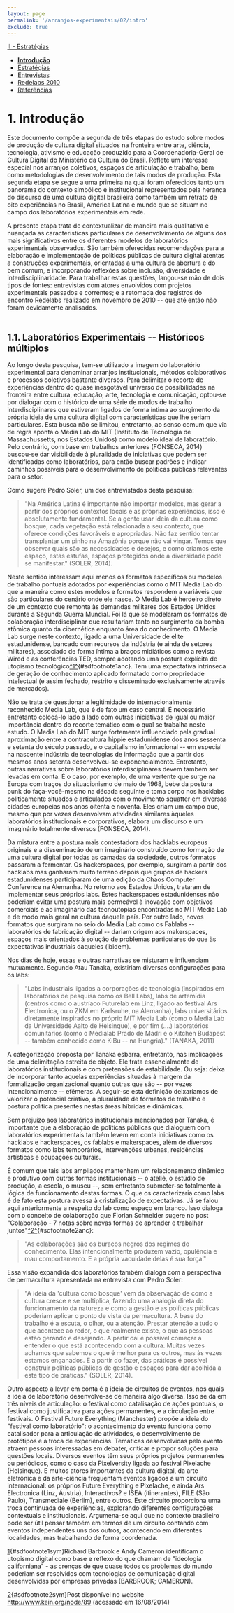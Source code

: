 ```yaml
---
layout: page
permalink: '/arranjos-experimentais/02/intro'
exclude: true
---
```


[II - Estratégias](/arranjos-experimentais/02)
- **[Introdução](/arranjos-experimentais/02/intro)**
- [Estratégias](/arranjos-experimentais/02/estrategias)
- [Entrevistas](/arranjos-experimentais/02/entrevistas)
- [Redelabs 2010](/arranjos-experimentais/02/redelabs-2010)
- [Referências](/arranjos-experimentais/02/referencias)

# 1. Introdução


Este documento compõe a segunda de três etapas do estudo sobre modos de
produção de cultura digital situados na fronteira entre arte, ciência,
tecnologia, ativismo e educação produzido para a Coordenadoria-Geral de
Cultura Digital do Ministério da Cultura do Brasil. Reflete um interesse
especial nos arranjos coletivos, espaços de articulação e trabalho, bem
como metodologias de desenvolvimento de tais modos de produção. Esta
segunda etapa se segue a uma primeira na qual foram oferecidos tanto um
panorama do contexto simbólico e institucional representados pela
herança do discurso de uma cultura digital brasileira como também um
retrato de oito experiências no Brasil, América Latina e mundo que se
situam no campo dos laboratórios experimentais em rede.

A presente etapa trata de contextualizar de maneira mais qualitativa e
nuançada as características particulares de desenvolvimento de alguns
dos mais significativos entre os diferentes modelos de laboratórios
experimentais observados. São também oferecidas recomendações para a
elaboração e implementação de políticas públicas de cultura digital
atentas a construções experimentais, orientadas a uma cultura de
abertura e do bem comum, e incorporando reflexões sobre inclusão,
diversidade e interdisciplinaridade. Para trabalhar estas questões,
lançou-se mão de dois tipos de fontes: entrevistas com atores envolvidos
com projetos experimentais passados e correntes; e a retomada dos
registros do encontro Redelabs realizado em novembro de 2010 -- que até
então não foram devidamente analisados.\
 

1.1. Laboratórios Experimentais -- Históricos múltiplos
-------------------------------------------------------

Ao longo desta pesquisa, tem-se utilizado a imagem do laboratório
experimental para denominar arranjos institucionais, métodos
colaborativos e processos coletivos bastante diversos. Para delimitar o
recorte de experiências dentro do quase inesgotável universo de
possibilidades na fronteira entre cultura, educação, arte, tecnologia e
comunicação, optou-se por dialogar com o histórico de uma série de modos
de trabalho interdisciplinares que estiveram ligados de forma íntima ao
surgimento da própria ideia de uma cultura digital com características
que lhe seriam particulares. Esta busca não se limitou, entretanto, ao
senso comum que via de regra aponta o Media Lab do MIT (Instituto de
Tecnologia de Massachussetts, nos Estados Unidos) como modelo ideal de
laboratório. Pelo contrário, com base em trabalhos anteriores (FONSECA,
2014) buscou-se dar visibilidade à pluralidade de iniciativas que podem
ser identificadas como laboratórios, para então buscar padrões e indicar
caminhos possíveis para o desenvolvimento de políticas públicas
relevantes para o setor.

Como sugere Pedro Soler, um dos entrevistados desta pesquisa:

> "Na América Latina é importante não importar modelos, mas gerar a
> partir dos próprios contextos locais e as próprias experiências, isso
> é absolutamente fundamental. Se a gente usar ideia da cultura como
> bosque, cada vegetação está relacionada a seu contexto, que oferece
> condições favoráveis e apropriadas. Não faz sentido tentar
> transplantar um pinho na Amazônia porque não vai vingar. Temos que
> observar quais são as necessidades e desejos, e como criamos este
> espaço, estas estufas, espaços protegidos onde a diversidade pode se
> manifestar." (SOLER, 2014).

Neste sentido interessam aqui menos os formatos específicos ou modelos
de trabalho pontuais adotados por experiências como o MIT Media Lab do
que a maneira como estes modelos e formatos respondem a variáveis que
são particulares do cenário onde ele nasce. O Media Lab é herdeiro
direto de um contexto que remonta às demandas militares dos Estados
Unidos durante a Segunda Guerra Mundial. Foi lá que se modelaram os
formatos de colaboração interdisciplinar que resultariam tanto no
surgimento da bomba atômica quanto da cibernética enquanto área do
conhecimento. O Media Lab surge neste contexto, ligado a uma
Universidade de elite estadunidense, bancado com recursos da indústria
(e ainda de setores militares), associado de forma íntima a braços
midiáticos como a revista Wired e as conferências TED, sempre adotando
uma postura explícita de utopismo
tecnológico[^1^](#sdfootnote1sym){#sdfootnote1anc}. Tem uma expectativa
intrínseca de geração de conhecimento aplicado formatado como
propriedade intelectual (e assim fechado, restrito e disseminado
exclusivamente através de mercados).

Não se trata de questionar a legitimidade do internacionalmente
reconhecido Media Lab, que é de fato um caso central. É necessário
entretanto colocá-lo lado a lado com outras iniciativas de igual ou
maior importância dentro do recorte temático com o qual se trabalha
neste estudo. O Media Lab do MIT surge fortemente influenciado pela
gradual aproximação entre a contracultura hippie estadunidense dos anos
sessenta e setenta do século passado, e o capitalismo informacional --
em especial na nascente indústria de tecnologias de informação que a
partir dos mesmos anos setenta desenvolveu-se exponencialmente.
Entretanto, outras narrativas sobre laboratórios interdisciplinares
devem também ser levadas em conta. É o caso, por exemplo, de uma
vertente que surge na Europa com traços do situacionismo de maio de
1968, bebe da postura punk do faça-você-mesmo na década seguinte e toma
corpo nos hacklabs politicamente situados e articulados com o movimento
squatter em diversas cidades europeias nos anos oitenta e noventa. Eles
criam um campo que, mesmo que por vezes desenvolvam atividades similares
àqueles laboratórios institucionais e corporativos, elabora um discurso
e um imaginário totalmente diversos (FONSECA, 2014).

Da mistura entre a postura mais contestadora dos hacklabs europeus
originais e a disseminação de um imaginário construído como formação de
uma cultura digital por todas as camadas da sociedade, outros formatos
passaram a fermentar. Os hackerspaces, por exemplo, surgiram a partir
dos hacklabs mas ganharam muito terreno depois que grupos de hackers
estadunidenses participaram de uma edição da Chaos Computer Conference
na Alemanha. No retorno aos Estados Unidos, trataram de implementar seus
próprios labs. Estes hackerspaces estadunidenses não poderiam evitar uma
postura mais permeável à inovação com objetivos comerciais e ao
imaginário das tecnoutopias encontradas no MIT Media Lab e de modo mais
geral na cultura daquele país. Por outro lado, novos formatos que
surgiram no seio do Media Lab como os Fablabs -- laboratórios de
fabricação digital -- dariam origem aos makerspaces, espaços mais
orientados à solução de problemas particulares do que às expectativas
industriais daqueles (ibidem).

Nos dias de hoje, essas e outras narrativas se misturam e influenciam
mutuamente. Segundo Atau Tanaka, existiriam diversas configurações para
os labs:

> "Labs industriais ligados a corporações de tecnologia (inspirados em
> laboratórios de pesquisa como os Bell Labs), labs de artemídia
> (centros como o austríaco Futurelab em Linz, ligado ao festival Ars
> Electronica, ou o ZKM em Karlsruhe, na Alemanha), labs universitários
> diretamente inspirados no próprio MIT Media Lab (como o Media Lab da
> Universidade Aalto de Helsinque), e por fim (....) laboratórios
> comunitários (como o Medialab Prado de Madri e o Kitchen Budapest --
> também conhecido como KiBu -- na Hungria)." (TANAKA, 2011)

A categorização proposta por Tanaka esbarra, entretanto, nas implicações
de uma delimitação estreita de objeto. Ele trata essencialmente de
laboratórios institucionais e com pretensões de estabilidade. Ou seja:
deixa de incorporar tanto aquelas experiências situadas à margem da
formalização organizacional quanto outras que são -- por vezes
intencionalmente -- efêmeras. A seguir-se esta definição deixaríamos de
valorizar o potencial criativo, a pluralidade de formatos de trabalho e
postura política presentes nestas áreas híbridas e dinâmicas.

Sem prejuízo aos laboratórios institucionais mencionados por Tanaka, é
importante que a elaboração de políticas públicas que dialoguem com
laboratórios experimentais também levem em conta iniciativas como os
hacklabs e hackerspaces, os fablabs e makerspaces, além de diversos
formatos como labs temporários, intervenções urbanas, residências
artísticas e ocupações culturais.

É comum que tais labs ampliados mantenham um relacionamento dinâmico e
produtivo com outras formas institucionais -- o ateliê, o estúdio de
produção, a escola, o museu --, sem entretanto submeter-se totalmente à
lógica de funcionamento destas formas. O que os caracterizaria como labs
é de fato esta postura avessa à cristalização de expectativas. Já se
falou aqui anteriormente a respeito do lab como espaço em branco. Isso
dialoga com o conceito de colaboração que Florian Schneider sugere no
post \"Colaboração - 7 notas sobre novas formas de aprender e trabalhar
juntos\"[^2^](#sdfootnote2sym){#sdfootnote2anc}:

> \"As colaborações são os buracos negros dos regimes do conhecimento.
> Elas intencionalmente produzem vazio, opulência e mau comportamento. E
> a própria vacuidade delas é sua força.\"

Essa visão expandida dos laboratórios também dialoga com a perspectiva
de permacultura apresentada na entrevista com Pedro Soler:

> "A ideia da \'cultura como bosque\' vem da observação de como a
> cultura cresce e se multiplica, fazendo uma analogia direta do
> funcionamento da natureza e como a gestão e as políticas públicas
> poderiam aplicar o ponto de vista da permacultura. A base do trabalho
> é a escuta, o olhar, ou a atenção. Prestar atenção a tudo o que
> acontece ao redor, o que realmente existe, o que as pessoas estão
> gerando e desejando. A partir daí é possível começar a entender o que
> está acontecendo com a cultura. Muitas vezes achamos que sabemos o que
> é melhor para os outros, mas às vezes estamos enganados. E a partir do
> fazer, das práticas é possível construir políticas públicas de gestão
> e espaços para dar acolhida a este tipo de práticas." (SOLER, 2014).

Outro aspecto a levar em conta é a ideia de circuitos de eventos, nos
quais a ideia de laboratório desenvolve-se de maneira algo diversa. Isso
se dá em três níveis de articulação: o festival como catalisação de
ações pontuais, o festival como justificativa para ações permanentes, e
a circulação entre festivais. O Festival Future Everything (Manchester)
propõe a ideia do "festival como laboratório": o acontecimento do evento
funciona como catalisador para a articulação de atividades, o
desenvolvimento de protótipos e a troca de experiências. Temáticas
desenvolvidas pelo evento atraem pessoas interessadas em debater,
criticar e propor soluções para questões locais. Diversos eventos têm
seus próprios projetos permanentes ou periódicos, como o caso da
Pixelversity ligada ao festival Pixelache (Helsinque). E muitos atores
importantes da cultura digital, da arte eletrônica e da arte-ciência
frequentam eventos ligados a um circuito internacional: os próprios
Future Everything e Pixelache, e ainda Ars Electronica (Linz, Áustria),
Interactivos? e ISEA (itinerantes), FILE (São Paulo), Transmediale
(Berlim), entre outros. Este circuito proporciona uma troca continuada
de experiências, explorando diferentes configurações contextuais e
institucionais. Argumena-se aqui que no contexto brasileiro pode ser
útil pensar também em termos de um circuito contando com eventos
independentes uns dos outros, acontecendo em diferentes localidades, mas
trabalhando de forma coordenada.

<div>

[1](#sdfootnote1anc){#sdfootnote1sym}Richard Barbrook e Andy Cameron
identificam o utopismo digital como base e reflexo do que chamam de
"ideologia californiana" - as crenças de que quase todos os problemas do
mundo poderiam ser resolvidos com tecnologias de comunicação digital
desenvolvidas por empresas privadas (BARBROOK; CAMERON).

</div>

<div>

[2](#sdfootnote2anc){#sdfootnote2sym}Post disponível no website
<http://www.kein.org/node/89> (acessado em 16/08/2014)

</div>
